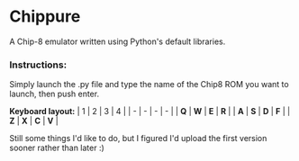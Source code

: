 # Chippure
A Chip-8 emulator written using Python's default libraries.

### Instructions:

Simply launch the .py file and type the name of the Chip8 ROM you want to launch, then push enter.

**Keyboard layout:**
| 1 | 2 | 3 | 4 |
| - | - | - | - |
| **Q** | **W** | **E** | **R** |
| **A** | **S** | **D** | **F** |
| **Z** | **X** | **C** | **V** |
  
Still some things I'd like to do, but I figured I'd upload the first version sooner rather than later :)
